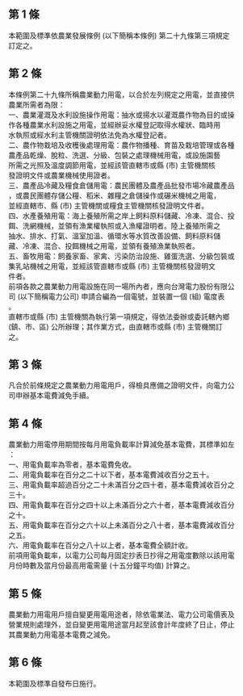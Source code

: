 第 1 條
-------
本範圍及標準依農業發展條例 (以下簡稱本條例) 第二十九條第三項規定  
訂定之。

第 2 條
-------
本條例第二十九條所稱農業動力用電，以合於左列規定之用電，並直接供  
農業所需者為限：  
一、農業灌溉及水利設施操作用電：抽水或揚水以灌溉農作物為目的或操  
    作各種農業水利設施之用電，並經辦妥水權登記取得水權狀、臨時用  
    水執照或經水利主管機關證明依法免為水權登記者。  
二、農作物栽培及收穫後處理用電：農作物播種、育苗及栽培管理或各種  
    農產品乾燥、脫粒、洗選、分級、包裝之處理機械用電，或設施園藝  
    所需之光照及溫度調節用電，並經該管直轄市或縣 (市) 主管機關核  
    發證明文件或農業機械使用證者。  
三、農產品冷藏及糧食倉儲用電：農民團體及農產品批發市場冷藏農產品  
    ，或農民團體存儲公糧、稻米、雜糧之倉儲操作或碾米機械之用電，  
    並經直轄市、縣 (市) 主管機關或糧食主管機關核發證明文件者。  
四、水產養殖用電：海上養殖所需之岸上飼料原料儲藏、冷凍、混合、投  
    餌、洗網機械，並領有漁業權執照或入漁權證明者。陸上養殖所需之  
    抽水、排水、打氣、溫室加溫、循環水等水質改善設備、飼料原料儲  
    藏、冷凍、混合、投餌機械之用電，並領有養殖漁業執照者。  
五、畜牧用電：飼養家畜、家禽、污染防治設施、雞蛋洗選、分級包裝或  
    集乳站機械之用電，並經該管直轄市或縣 (市) 主管機關核發證明文  
    件者。  
前項各款之農業動力用電設施在同一場所內者，應向台灣電力股份有限公  
司 (以下簡稱電力公司) 申請合編為一個電號，並裝置一個 (組) 電度表  
。  
直轄市或縣 (市) 主管機關為執行第一項規定，得依法委辦或委託轄內鄉  
 (鎮、市、區) 公所辦理；其作業方式，由直轄市或縣 (市) 主管機關訂  
之。

第 3 條
-------
凡合於前條規定之農業動力用電用戶，得檢具應備之證明文件，向電力公  
司申辦基本電費減免手續。

第 4 條
-------
農業動力用電停用期間按每月用電負載率計算減免基本電費，其標準如左  
：  
一、用電負載率為零者，基本電費免收。  
二、用電負載率在百分之二十以下者，基本電費減收百分之五十。  
三、用電負載率超過百分之二十未滿百分之四十者，基本電費減收百分之  
    三十。  
四、用電負載率在百分之四十以上未滿百分之六十者，基本電費減收百分  
    之十。  
五、用電負載率在百分之六十以上未滿百分之八十者，基本電費減收百分  
    之五。  
六、用電負載率在百分之八十以上者，基本電費全額計收。  
前項用電負載率，以電力公司每月固定抄表日抄得之用電度數除以該用電  
月份時數及當月份最高用電需量 (十五分鐘平均值) 計算之。

第 5 條
-------
農業動力用電用戶擅自變更用電用途者，除依電業法、電力公司電價表及  
營業規則處理外，並自變更用電用途當月起至該會計年度終了日止，停止  
其農業動力用電基本電費之減免。

第 6 條
-------
本範圍及標準自發布日施行。

